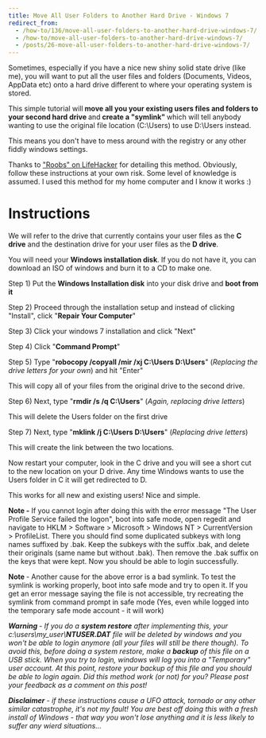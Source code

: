 ```yaml
---
title: Move All User Folders to Another Hard Drive - Windows 7
redirect_from:
  - /how-to/136/move-all-user-folders-to-another-hard-drive-windows-7/
  - /how-to/move-all-user-folders-to-another-hard-drive-windows-7/
  - /posts/26-move-all-user-folders-to-another-hard-drive-windows-7/
---
```


<p>Sometimes, especially if you have a nice new shiny solid state drive (like me), you will want to put all the user files and folders (Documents, Videos, AppData etc) onto a hard drive different to where your operating system is stored.&nbsp;</p>

<p>This simple tutorial will<strong> move all you your existing users files and folders to your second hard drive </strong>and<strong> create a &quot;symlink&quot; </strong>which will tell anybody wanting to use the original file location (C:\Users) to use D:\Users instead.</p>

<p>This means you don&#39;t have to mess around with the registry or any other fiddly windows settings.</p>

<p>Thanks to <a href="http://lifehacker.com/comment/19221871">&quot;Roobs&quot; on LifeHacker</a> for detailing this method. Obviously, follow these instructions at your own risk. Some level of knowledge is assumed. I used this method for my home computer and I know it works :)</p>

<h1>Instructions</h1>

<p>We will refer to the drive that currently contains your user files as the <strong>C drive</strong> and the destination drive for your user files as the <strong>D drive</strong>.</p>

<p>You will need your <strong>Windows installation disk</strong>. If you do not have it, you can download an ISO of windows and burn it to a CD to make one.</p>

<p>Step 1) Put the <strong>Windows Installation disk</strong> into your disk drive and <strong>boot from it</strong></p>

<p>Step 2) Proceed through the installation setup and instead of clicking &quot;Install&quot;, click &quot;<strong>Repair Your Computer</strong>&quot;</p>

<p>Step 3) Click your windows 7 installation and click &quot;Next&quot;</p>

<p>Step 4) Click &quot;<strong>Command Prompt</strong>&quot;</p>

<p>Step 5) Type &quot;<strong>robocopy /copyall&nbsp;/mir /xj C:\Users D:\Users</strong>&quot; (<em>Replacing the drive letters for your own</em>) and hit &quot;Enter&quot;</p>

<p>This will copy all of your files from the original drive to the second drive.</p>

<p>Step 6) Next, type &quot;<strong>rmdir /s /q C:\Users</strong>&quot; (<em>Again, replacing drive letters</em>)</p>

<p>This will delete the Users folder on the first drive</p>

<p>Step 7) Next, type &quot;<strong>mklink /j C:\Users D:\Users</strong>&quot; (<em>Replacing drive letters</em>)</p>

<p>This will create the link between the two locations.</p>

<p>Now restart your computer, look in the C drive and you will see a short cut to the new location on your D drive. Any time Windows wants to use the Users folder in C it will get redirected to D.</p>

<p>This works for all new and existing users! Nice and simple.</p>

<p><span class="highlight"><strong>Note</strong></span><strong> -</strong>&nbsp;If you cannot login after doing this with the error message &quot;The User Profile Service failed the logon&quot;, boot into safe mode, open regedit and navigate to&nbsp;HKLM &gt;&nbsp;Software &gt; Microsoft &gt;&nbsp;Windows NT &gt;&nbsp;CurrentVersion &gt;&nbsp;ProfileList. There you should find some duplicated subkeys with long names suffixed by .bak. Keep the subkeys with the suffix .bak, and delete their originals (same name but without .bak). Then remove the .bak suffix on the keys that were kept. Now you should be able to login successfully.&nbsp;</p>

<p><strong><span class="highlight">Note</span> </strong>- Another cause for the above error is a bad symlink. To test the symlink is working properly, boot into safe mode and try to open it. If you get an error message saying the file is not accessible, try recreating the symlink from command prompt in safe mode (Yes, even while logged into the temporary safe mode account - it will work)</p>

<p><em><span class="highlight"><strong>Warning </strong></span>- If you do a <strong>system restore</strong> after implementing this, your c:\users\my_user\<strong>NTUSER.DAT</strong> file will be deleted by windows and you won&#39;t be able to login anymore (all your files will still be there though). To avoid this, before doing a system restore, make a <strong>backup</strong> of this file on a USB stick. When you try to login, windows will log you into a &quot;Temporary&quot; user account. At this point, restore your backup of this file and you should be able to login again. Did this method work (or not) for you? Please post your feedback as a comment on this post!&nbsp;</em></p>

<p><em><strong><span class="highlight">Disclaimer</span></strong> - if these instructions cause a UFO attack, tornado or any other similar catastrophe, it&#39;s not my fault! You are best off doing this with a fresh install of Windows - that way you won&#39;t lose anything and it is less likely to suffer any wierd situations...</em></p>
